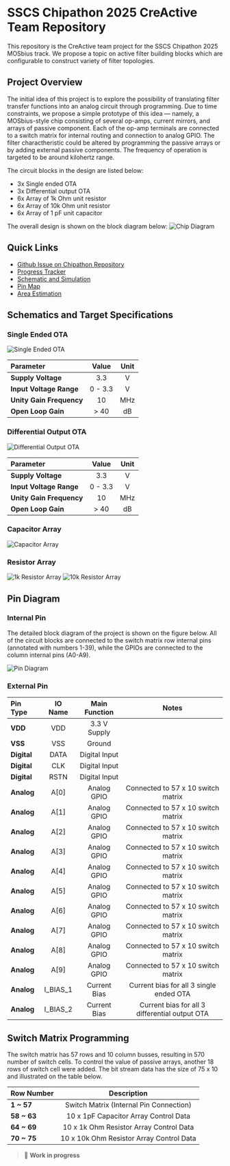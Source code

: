 # SSCS Chipathon 2025 CreActive Team Repository

This repository is the CreActive team project for the SSCS Chipathon 2025 MOSbius track. We propose a topic on active filter building blocks which are configurable to construct variety of filter topologies.

## Project Overview

The initial idea of this project is to explore the possibility of translating filter transfer functions into an analog circuit through programming. Due to time constraints, we propose a simple prototype of this idea — namely, a MOSbius-style chip consisting of several op-amps, current mirrors, and arrays of passive component. Each of the op-amp terminals are connected to a switch matrix for internal routing and connection to analog GPIO. The filter charactheristic could be altered by programming the passive arrays or by adding external passive components. The frequency of operation is targeted to be around kilohertz range.

The circuit blocks in the design are listed below:
- 3x Single ended OTA
- 3x Differential output OTA
- 6x Array of 1k Ohm unit resistor
- 6x Array of 10k Ohm unit resistor
- 6x Array of 1 pF unit capacitor

The overall design is shown on the block diagram below:
![Chip Diagram](figures/block_level_diagram.svg)

## Quick Links
- [Github Issue on Chipathon Repository](https://github.com/sscs-ose/sscs-chipathon-2025/issues/67)
- [Progress Tracker](https://docs.google.com/spreadsheets/d/1_3lQBcbkPWE0qjfvSXVyYYxNycXKxWRLHg75SAif4VQ/edit?gid=0#gid=0)
- [Schematic and Simulation](https://github.com/assaify/creactive-chipathon-2025/blob/main/docs/schematic-and-simulation/README.md)
- [Pin Map](https://docs.google.com/spreadsheets/d/1_3lQBcbkPWE0qjfvSXVyYYxNycXKxWRLHg75SAif4VQ/edit?gid=530173844#gid=530173844)
- [Area Estimation](docs/layout/README.md)


## Schematics and Target Specifications

### Single Ended OTA

![Single Ended OTA](figures/single_ended_ota.svg)

| Parameter | Value | Unit |
| :--- | :---: | :---: |
| **Supply Voltage** | 3.3 | V |
| **Input Voltage Range** | 0 - 3.3 | V |
| **Unity Gain Frequency** | 10 | MHz |
| **Open Loop Gain** | > 40 | dB |

### Differential Output OTA

![Differential Output OTA](figures/differential_output_ota.svg)

| Parameter | Value | Unit |
| :--- | :---: | :---: |
| **Supply Voltage** | 3.3 | V |
| **Input Voltage Range** | 0 - 3.3 | V |
| **Unity Gain Frequency** | 10 | MHz |
| **Open Loop Gain** | > 40 | dB |

### Capacitor Array
![Capacitor Array](figures/capacitor_array.svg)

### Resistor Array
![1k Resistor Array](figures/1k_resistor_array.svg)
![10k Resistor Array](figures/10k_resistor_array.svg)

## Pin Diagram

### Internal Pin

The detailed block diagram of the project is shown on the figure below. All of the circuit blocks are connected to the switch matrix row internal pins (annotated with numbers 1-39), while the GPIOs are connected to the column internal pins (A0-A9).

![Pin Diagram](figures/internal_pin_diagram.svg)

### External Pin

| Pin Type | IO Name | Main Function | Notes |
| :--- | :---: | :---: | :---: |
| **VDD** | VDD | 3.3 V Supply | |
| **VSS** | VSS | Ground | |
| **Digital** | DATA | Digital Input| |
| **Digital** | CLK | Digital Input| |
| **Digital** | RSTN | Digital Input| |
| **Analog** | A[0] | Analog GPIO| Connected to 57 x 10 switch matrix |
| **Analog** | A[1] | Analog GPIO| Connected to 57 x 10 switch matrix |
| **Analog** | A[2] | Analog GPIO| Connected to 57 x 10 switch matrix |
| **Analog** | A[3] | Analog GPIO| Connected to 57 x 10 switch matrix |
| **Analog** | A[4] | Analog GPIO| Connected to 57 x 10 switch matrix |
| **Analog** | A[5] | Analog GPIO| Connected to 57 x 10 switch matrix |
| **Analog** | A[6] | Analog GPIO| Connected to 57 x 10 switch matrix |
| **Analog** | A[7] | Analog GPIO| Connected to 57 x 10 switch matrix |
| **Analog** | A[8] | Analog GPIO| Connected to 57 x 10 switch matrix |
| **Analog** | A[9] | Analog GPIO| Connected to 57 x 10 switch matrix |
| **Analog** | I_BIAS_1 | Current Bias| Current bias for all 3 single ended OTA |
| **Analog** | I_BIAS_2 | Current Bias| Current bias for all 3 differential output OTA |

## Switch Matrix Programming
The switch matrix has 57 rows and 10 column busses, resulting in 570 number of switch cells. To control the value of passive arrays, another 18 rows of switch cell were added. The bit stream data has the size of 75 x 10 and illustrated on the table below.

| Row Number | Description | 
| :--- | :---: |
| **1 ~ 57** | Switch Matrix (Internal Pin Connection) |
| **58 ~ 63** | 10 x 1pF Capacitor Array Control Data |
| **64 ~ 69** | 10 x 1k Ohm Resistor Array Control Data |
| **70 ~ 75** | 10 x 10k Ohm Resistor Array Control Data |



> 🚧 **Work in progress** 


